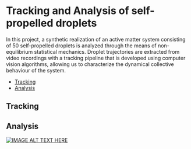 
# Tracking and Analysis of self-propelled droplets
In this project, a synthetic realization of an active matter system consisting of 50 self-propelled droplets is analyzed through the means of non-equilibrium statistical mechanics.
Droplet trajectories are extracted from video recordings with a tracking pipeline that is developed using computer vision algorithms, allowing us to characterize the dynamical collective behaviour of the system.
* [Tracking](#tracking)
* [Analysis](#analysis)

## Tracking

## Analysis

[![IMAGE ALT TEXT HERE](https://img.youtube.com/vi/KpIMomKnQ_A/0.jpg)](https://youtu.be/KpIMomKnQ_A)
